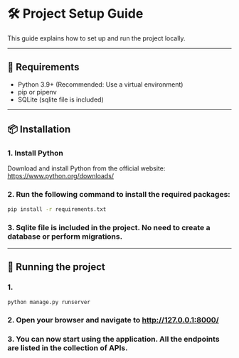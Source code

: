 # 🛠️ Project Setup Guide

This guide explains how to set up and run the project locally.

---

## 🚀 Requirements

- Python 3.9+ (Recommended: Use a virtual environment)
- pip or pipenv
-  SQLite (sqlite file is included)

---

## 📦 Installation

### 1. Install Python

Download and install Python from the official website: https://www.python.org/downloads/

### 2. Run the following command to install the required packages:

```bash
pip install -r requirements.txt
```

### 3. Sqlite file is included in the project. No need to create a database or perform migrations.

---

## 🚀 Running the project

### 1.

```bash
python manage.py runserver
```

### 2. Open your browser and navigate to http://127.0.0.1:8000/

### 3. You can now start using the application. All the endpoints are listed in the collection of APIs.